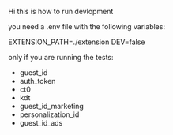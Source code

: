 Hi this is how to run devlopment

you need a .env file with the following variables:

EXTENSION_PATH=./extension
DEV=false

only if you are running the tests:
- guest_id
- auth_token
- ct0
- kdt
- guest_id_marketing
- personalization_id
- guest_id_ads
